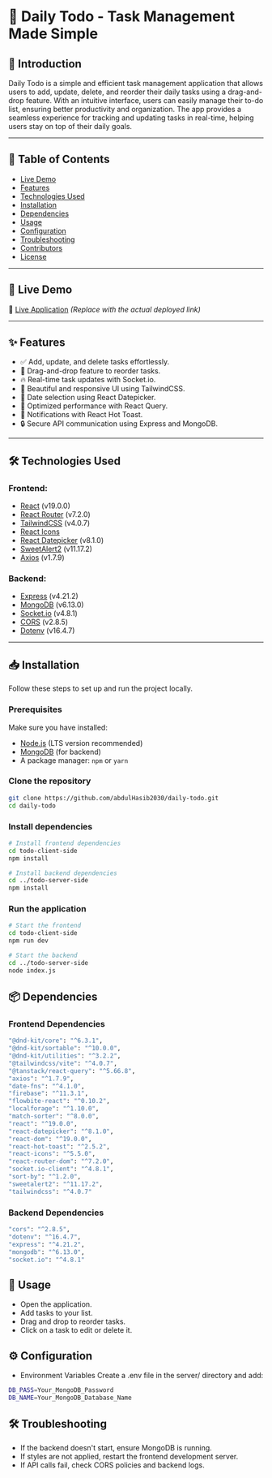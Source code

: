 # 📝 Daily Todo - Task Management Made Simple

## 📌 Introduction

Daily Todo is a simple and efficient task management application that allows users to add, update, delete, and reorder their daily tasks using a drag-and-drop feature. With an intuitive interface, users can easily manage their to-do list, ensuring better productivity and organization. The app provides a seamless experience for tracking and updating tasks in real-time, helping users stay on top of their daily goals.

---

## 📖 Table of Contents

- [Live Demo](#-live-demo)
- [Features](#-features)
- [Technologies Used](#-technologies-used)
- [Installation](#-installation)
- [Dependencies](#-dependencies)
- [Usage](#-usage)
- [Configuration](#-configuration)
- [Troubleshooting](#-troubleshooting)
- [Contributors](#-contributors)
- [License](#-license)

---

## 🚀 Live Demo

🔗 [Live Application](#) _(Replace with the actual deployed link)_

---

## ✨ Features

- ✅ Add, update, and delete tasks effortlessly.
- 🔄 Drag-and-drop feature to reorder tasks.
- 🔥 Real-time task updates with Socket.io.
- 🎨 Beautiful and responsive UI using TailwindCSS.
- 📅 Date selection using React Datepicker.
- 🚀 Optimized performance with React Query.
- 🔔 Notifications with React Hot Toast.
- 🔒 Secure API communication using Express and MongoDB.

---

## 🛠 Technologies Used

### **Frontend:**
- [React](https://react.dev/) (v19.0.0)
- [React Router](https://reactrouter.com/) (v7.2.0)
- [TailwindCSS](https://tailwindcss.com/) (v4.0.7)
- [React Icons](https://react-icons.github.io/react-icons/)
- [React Datepicker](https://reactdatepicker.com/) (v8.1.0)
- [SweetAlert2](https://sweetalert2.github.io/) (v11.17.2)
- [Axios](https://axios-http.com/) (v1.7.9)

### **Backend:**
- [Express](https://expressjs.com/) (v4.21.2)
- [MongoDB](https://www.mongodb.com/) (v6.13.0)
- [Socket.io](https://socket.io/) (v4.8.1)
- [CORS](https://www.npmjs.com/package/cors) (v2.8.5)
- [Dotenv](https://www.npmjs.com/package/dotenv) (v16.4.7)

---

## 📥 Installation

Follow these steps to set up and run the project locally.

### **Prerequisites**
Make sure you have installed:
- [Node.js](https://nodejs.org/) (LTS version recommended)
- [MongoDB](https://www.mongodb.com/) (for backend)
- A package manager: `npm` or `yarn`

### **Clone the repository**
```sh
git clone https://github.com/abdulHasib2030/daily-todo.git
cd daily-todo

```
### Install dependencies
```sh
# Install frontend dependencies
cd todo-client-side
npm install

# Install backend dependencies
cd ../todo-server-side
npm install
```
### Run the application
```sh
# Start the frontend
cd todo-client-side
npm run dev

# Start the backend
cd ../todo-server-side
node index.js
```
## 📦 Dependencies
### Frontend Dependencies
```sh
"@dnd-kit/core": "^6.3.1",
"@dnd-kit/sortable": "^10.0.0",
"@dnd-kit/utilities": "^3.2.2",
"@tailwindcss/vite": "^4.0.7",
"@tanstack/react-query": "^5.66.8",
"axios": "^1.7.9",
"date-fns": "^4.1.0",
"firebase": "^11.3.1",
"flowbite-react": "^0.10.2",
"localforage": "^1.10.0",
"match-sorter": "^8.0.0",
"react": "^19.0.0",
"react-datepicker": "^8.1.0",
"react-dom": "^19.0.0",
"react-hot-toast": "^2.5.2",
"react-icons": "^5.5.0",
"react-router-dom": "^7.2.0",
"socket.io-client": "^4.8.1",
"sort-by": "^1.2.0",
"sweetalert2": "^11.17.2",
"tailwindcss": "^4.0.7"
```
### Backend Dependencies
```sh
"cors": "^2.8.5",
"dotenv": "^16.4.7",
"express": "^4.21.2",
"mongodb": "^6.13.0",
"socket.io": "^4.8.1"
```
## 🎯 Usage
* Open the application.
* Add tasks to your list.
* Drag and drop to reorder tasks.
* Click on a task to edit or delete it.

## ⚙️ Configuration
-   Environment Variables
    Create a .env file in the server/ directory and add:
```sh
DB_PASS=Your_MongoDB_Password
DB_NAME=Your_MongoDB_Database_Name
```
## 🛠 Troubleshooting
- If the backend doesn't start, ensure MongoDB is running.
- If styles are not applied, restart the frontend development server.
- If API calls fail, check CORS policies and backend logs.

